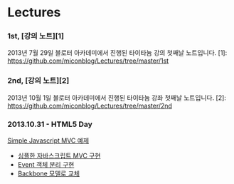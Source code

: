 Lectures
========
### 1st, [강의 노트][1]
2013년 7월 29일 블로터 아카데미에서 진행된 타이타늄 강의 첫째날 노트입니다. 
[1]: https://github.com/miconblog/Lectures/tree/master/1st

### 2nd, [강의 노트][2]
2013년 10월 1일 블로터 아카데미에서 진행된 타이타늄 강좌 첫째날 노트입니다. 
[2]: https://github.com/miconblog/Lectures/tree/master/2nd

### 2013.10.31 - HTML5 Day 
[Simple Javascript MVC 예제][3]
* [심플한 자바스크립트 MVC 구현][4]
* [Event 객체 분리 구현][5]
* [Backbone 모델로 교체][6]

[3]: https://github.com/miconblog/Lectures/tree/master/HTML5Day/
[4]: https://github.com/miconblog/Lectures/tree/master/HTML5Day/example1.html
[5]: https://github.com/miconblog/Lectures/tree/master/HTML5Day/example2.html
[6]: https://github.com/miconblog/Lectures/tree/master/HTML5Day/example3.html